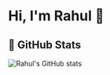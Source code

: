 
# Hi, I'm Rahul 👋

## 🚀 GitHub Stats
![Rahul's GitHub stats](https://github-readme-stats.vercel.app/api?username=rahulsinghal1904&show_icons=true&theme=dark)
